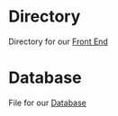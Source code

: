 # Directory
Directory for our 
[Front End](https://github.com/Silicon-Moon/WebServer/tree/master/WebServer/src/main/resources/public)

# Database
File for our
[Database](https://github.com/Silicon-Moon/WebServer/blob/master/WebServer/src/main/resources/Oscar_Winner_data_csv.csv)
